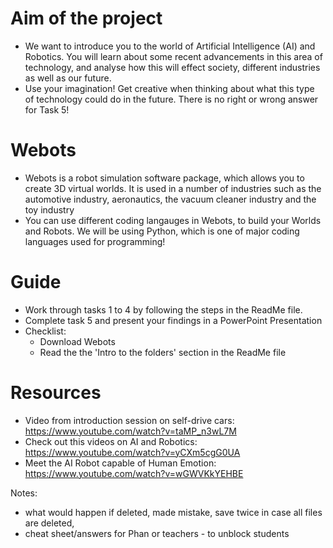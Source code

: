 # Aim of the project
- We want to introduce you to the world of Artificial Intelligence (AI) and Robotics. You will learn about some recent advancements in this area of technology, and analyse how this will effect society, different industries as well as our future.
- Use your imagination! Get creative when thinking about what this type of technology could do in the future. There is no right or wrong answer for Task 5! 

# Webots
- Webots is a robot simulation software package, which allows you to create 3D virtual worlds. It is used in a number of industries such as the automotive industry, aeronautics, the vacuum cleaner industry and the toy industry 
- You can use different coding langauges in Webots, to build your Worlds and Robots. We will be using Python, which is one of major coding languages used for programming!

# Guide
- Work through tasks 1 to 4 by following the steps in the ReadMe file.
- Complete task 5 and present your findings in a PowerPoint Presentation
- Checklist:
    - Download Webots
    - Read the the 'Intro to the folders' section in the ReadMe file

# Resources
- Video from introduction session on self-drive cars: https://www.youtube.com/watch?v=taMP_n3wL7M
- Check out this videos on AI and Robotics: https://www.youtube.com/watch?v=yCXm5cgG0UA
- Meet the AI Robot capable of Human Emotion: https://www.youtube.com/watch?v=wGWVKkYEHBE

Notes:
- what would happen if deleted, made mistake, save twice in case all files are deleted,
- cheat sheet/answers for Phan or teachers - to unblock students 
